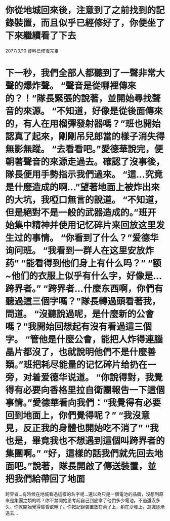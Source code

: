 你從地城回來後，注意到了之前找到的記錄裝置，而且似乎已經修好了，你便坐了下來繼續看了下去
============================================================================================================================================================================================================
2077/3/10
資料已修復完畢

下一秒，我們全部人都聽到了一聲非常大聲的爆炸聲。
“聲音是從哪裡傳來的？！”隊長緊張的說著，並開始尋找聲音的來源。
“不知道，好像是從後面傳來的，有人在用榴彈發射器嗎？”班也開始認真了起來，剛剛吊兒郎當的樣子消失得無影無蹤。
“去看看吧。”愛德華說完，便朝著聲音的來源走過去。確認了沒事後，隊長便用手勢指示我們過來。
“這...究竟是什麼造成的啊...”望著地面上被炸出來的大坑，我啞口無言的說道。
“不知道，但是絕對不是一般的武器造成的。”班开始集中精神并使用记忆碎片来回放这里发生过的事情。
“你看到了什么？”爱德华询问班。
“我看到一群人在这里安放炸药”
“能看得到他们身上有什么吗？”
“额~他们的衣服上似乎有什么字，好像是...跨界者。”
“跨界者...什麼东西啊，你們有聽過這三個字嗎？”隊長轉過頭看著我，問道。
“沒聽說過呢，是什麼新的公會嗎？”我開始回想起有沒有看過這三個字。
“管他是什麼公會，能把人炸得連腦晶片都沒了，也就說明他們不是什麼善類。”班把耗尽能量的记忆碎片给扔在一旁，对着爱德华说道。
“你說得對，我覺得有必要向香格里拉自衛團報告一下這個事情。”愛德華看向我們：“我覺得有必要回到地面上，你們覺得呢？”
“我沒意見，反正我的身體也開始吃不消了”
“我也是，畢竟我也不想遇到這個叫跨界者的集團啊。”
“好，這樣的話我們就先回去地面吧。”說著，隊長開啟了傳送裝置，並把我們給帶回了地面
============================================================================================================================================================================================================
跨界者...有時候在地城看過這樣的名字呢...還以為只是一個電池的品牌，沒想到原來是集團之類的嗎？你不禁開始思考起自己到底拿了他們多少電池。不過還沒多久，你就開始覺得昏昏欲睡了。你把記錄裝置放在桌子上，躺在沙發上，意識逐漸遠去...
